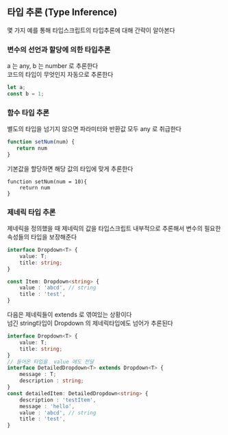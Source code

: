 ## 타입 추론 (Type Inference) 

몇 가지 예를 통해 타입스크립트의 타입추론에 대해 간략이 알아본다  
###  변수의 선언과 할당에 의한 타입추론
a 는 any, b 는 number 로 추론한다  
코드의 타입이 무엇인지 자동으로 추론한다
```ts
let a;
const b = 1;
``` 

### 함수 타입 추론

별도의 타입을 넘기지 않으면 파라미터와 반환값 모두 any 로 취급한다
```typescript
function setNum(num) {
   return num 
}
```
기본값을 할당하면 해당 값의 타입에 맞게 추론한다
```typescript{
function setNum(num = 10){
    return num 
}
``` 

### 제네릭 타입 추론
제네릭을 정의했을 때 제네릭의 값을 타입스크립트 내부적으로 추론해서 변수의 필요한 속성들의 타입을 보장해준다  
```typescript
interface Dropdown<T> {
    value: T; 
    title: string; 
}

const Item: Dropdown<string> {
    value : 'abcd', // string
    title : 'test',
}
```

다음은 제네릭들이 extends 로 엮여있는 상황이다    
넘긴 string타입이 Dropdown 의 제네릭타입에도 넘어가 추론된다  
```typescript
interface Dropdown<T> {
    value: T; 
    title: string; 
}
// 들어온 타입을  value 에도 전달
interface DetailedDropdown<T> extends Dropdown<T> {
    message : T;
    description : string;
}
const detailedItem: DetailedDropdown<string> {
    description : 'testItem',
    message : 'hello', 
    value : 'abcd', // string
    title : 'test',
}
``` 